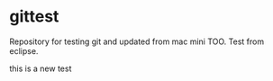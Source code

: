 # gittest
Repository for testing git and updated from mac mini TOO.
Test from eclipse.

this is a new test
